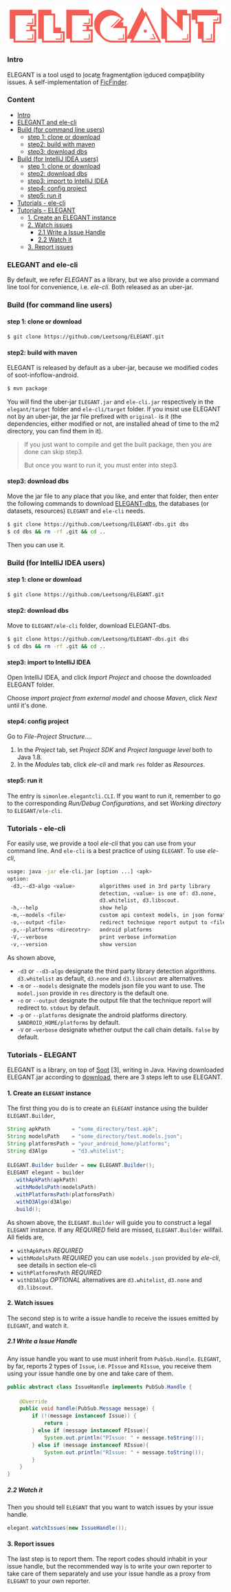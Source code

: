 ![ELEGANT](./.github/ELEGANT.png)

### Intro

ELEGANT is a tool us<u>e</u>d to <u>l</u>ocat<u>e</u> fra<u>g</u>ment<u>a</u>tion i<u>n</u>duced compa<u>t</u>ibility issues. A self-implementation of [FicFinder](http://sccpu2.cse.ust.hk/ficfinder/index.html).

### Content

 * [Intro](#intro)
 * [ELEGANT and ele-cli](#elegant-and-ele-cli)
 * [Build (for command line users)](#build-for-command-line-users)
    * [step 1: clone or download](#step-1-clone-or-download)
    * [step2: build with maven](#step2-build-with-maven)
    * [step3: download dbs](#step3-download-dbs)
 * [Build (for IntelliJ IDEA users)](#build-for-intellij-idea-users)
    * [step 1: clone or download](#step-1-clone-or-download-1)
    * [step2: download dbs](#step2-download-dbs)
    * [step3: import to IntelliJ IDEA](#step3-import-to-intellij-idea)
    * [step4: config project](#step4-config-project)
    * [step5: run it](#step5-run-it)
 * [Tutorials - ele-cli](#tutorials---ele-cli)
 * [Tutorials - ELEGANT](#tutorials---elegant)
    * [1. Create an ELEGANT instance](#1-create-an-elegant-instance)
    * [2. Watch issues](#2-watch-issues)
       * [2.1 Write a Issue Handle](#21-write-a-issue-handle)
       * [2.2 Watch it](#22-watch-it)
    * [3. Report issues](#3-report-issues)

### ELEGANT and ele-cli

By default, we refer *ELEGANT* as a library, but we also provide a command line tool for convenience, i.e. *ele-cli*. Both released as an uber-jar.

### Build (for command line users)

#### step 1: clone or download

```bash
$ git clone https://github.com/Leetsong/ELEGANT.git
```

#### step2: build with maven

ELEGANT is released by default as a uber-jar, because we modified codes of soot-infoflow-android.

``` bash
$ mvn package
```

You will find the uber-jar `ELEGANT.jar` and `ele-cli.jar` respectively in the `elegant/target` folder and `ele-cli/target` folder. If you insist use ELEGANT not
by an uber-jar, the jar file prefixed with `original-` is it (the dependencies, either modified or not,
are installed ahead of time to the m2 directory, you can find them in it).

> If you just want to compile and get the built package, then you are done can skip step3.
>
> But once you want to run it, you must enter into step3.

#### step3: download dbs

Move the jar file to any place that you like, and enter that folder, then enter the following commands to download [ELEGANT-dbs](https://github.com/Leetsong/ELEGANT-dbs), the databases (or datasets, resources) `ELEGANT` and `ele-cli` needs.

```bash
$ git clone https://github.com/Leetsong/ELEGANT-dbs.git dbs
$ cd dbs && rm -rf .git && cd ..
```

Then you can use it.

### Build (for IntelliJ IDEA users)

#### step 1: clone or download

```bash
$ git clone https://github.com/Leetsong/ELEGANT.git
```

#### step2: download dbs

Move to `ELEGANT/ele-cli` folder, download ELEGANT-dbs.

```bash
$ git clone https://github.com/Leetsong/ELEGANT-dbs.git dbs
$ cd dbs && rm -rf .git && cd ..
```

#### step3: import to IntelliJ IDEA

Open IntelliJ IDEA, and click *Import Project* and choose the downloaded ELEGANT folder.

Choose *import project from external model* and choose *Maven*, click *Next* until it's done.

#### step4: config project

Go to *File-Project Structure...*.

1. In the *Project* tab, set *Project SDK* and *Project language level* both to Java 1.8.
2. In the *Modules* tab, click *ele-cli* and mark `res` folder as *Resources*.

#### step5: run it

The entry is `simonlee.elegantcli.CLI`. If you want to run it, remember to go to the corresponding *Run/Debug Configurations*, and set *Working directory* to `ELEGANT/ele-cli`.

### Tutorials - ele-cli

For easily use, we provide a tool *ele-cli* that you can use from your command line. And `ele-cli` is a best practice of using `ELEGANT`. To use *ele-cli*,

```bash
usage: java -jar ele-cli.jar [option ...] <apk>
option:
 -d3,--d3-algo <value>        algorithms used in 3rd party library
                              detection, <value> is one of: d3.none,
                              d3.whitelist, d3.libscout.
 -h,--help                    show help
 -m,--models <file>           custom api context models, in json format
 -o,--output <file>           redirect technique report output to <file>
 -p,--platforms <direcotry>   android platforms
 -V,--verbose                 print verbose information
 -v,--version                 show version
```

As shown above,

- `-d3` or `--d3-algo` designate the third party library detection algorithms. `d3.whitelist` as default, `d3.none` and `d3.libscout` are alternatives.
- `-m` or `--models` designate the models json file you want to use. The `model.json` provide in `res` directory is the default one.
- `-o` or `--output` designate the output file that the technique report will redirect to. `stdout` by default.
- `-p` or `--platforms` designate the android platforms directory. `$ANDROID_HOME/platforms` by default.
- `-V` or `—verbose` designate whether output the call chain details. `false` by default.

### Tutorials - ELEGANT

ELEGANT is a library, on top of [Soot]() [3], writing in Java. Having downloaded ELEGANT.jar according to [download](/download), there are 3 steps left to use ELEGANT.

#### 1. Create an `ELEGANT` instance

The first thing you do is to create an `ELEGANT` instance using the builder `ELEGANT.Builder`,

```java
String apkPath       = "some_directory/test.apk";
String modelsPath    = "some_directory/test.models.json";
String platformsPath = "your_android_home/platforms";
String d3Algo        = "d3.whitelist";

ELEGANT.Builder builder = new ELEGANT.Builder();
ELEGANT elegant = builder
  .withApkPath(apkPath)
  .withModelsPath(modelsPath)
  .withPlatformsPath(platformsPath)
  .withD3Algo(d3Algo)
  .build();
```

As shown above, the `ELEGANT.Builder` will guide you to construct a legal `ELEGANT` instance. If any *REQUIRED* field are missed, `ELEGANT.Builder` willfail. All fields are,

- `withApkPath` *REQUIRED* 
- `withModelsPath` *REQUIRED* you can use `models.json`  provided by *ele-cli*, see details in section ele-cli
- `withPlatformsPath` *REQUIRED*
- `withD3Algo`  *OPTIONAL* alternatives are `d3.whitelist`, `d3.none` and `d3.libscout`.

#### 2. Watch issues

The second step is to write a issue handle to receive the issues emitted by `ELEGANT`, and watch it.

##### 2.1 Write a Issue Handle

Any issue handle you want to use must inherit from `PubSub.Handle`. `ELEGANT`, by far, reports 2 types of `Issue`, i.e. `PIssue` and `RIssue`, you receive them using your issue handle one by one and take care of them.

```java
public abstract class IssueHandle implements PubSub.Handle {

    @Override
    public void handle(PubSub.Message message) {
        if (!(message instanceof Issue)) {
            return ;
        } else if (message instanceof PIssue){
            System.out.println("PIssue: " + message.toString());
        } else if (message instanceof RIssue){
            System.out.println("RIssue: " + message.toString());
        }
    }
}
```

##### 2.2 Watch it

Then you should tell `ELEGANT` that you want to watch issues by your issue handle.

```java
elegant.watchIssues(new IssueHandle());
```

#### 3. Report issues

The last step is to report them. The report codes should inhabit in your issue handle, but the recommended way is to write your own reporter to take care of them separately and use your issue handle as a proxy from `ELEGANT` to your own reporter.